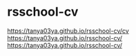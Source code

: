 # rsschool-cv
https://tanya03ya.github.io/rsschool-cv/cv
https://tanya03ya.github.io/rsschool-cv/
https://tanya03ya.github.io/rsschool-cv/
